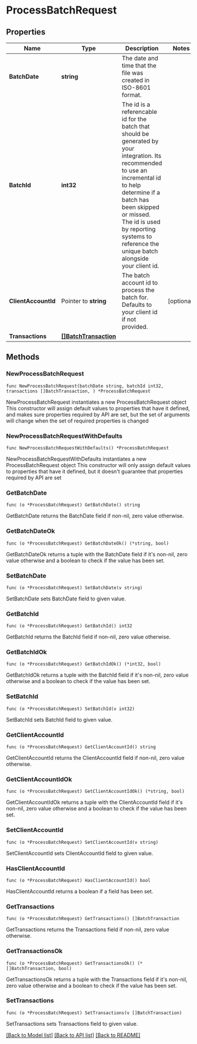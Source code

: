 # ProcessBatchRequest

## Properties

Name | Type | Description | Notes
------------ | ------------- | ------------- | -------------
**BatchDate** | **string** | The date and time that the file was created in ISO-8601 format. | 
**BatchId** | **int32** | The id is a referencable id for the batch that should be generated by your integration. Its recommended to use an incremental id to help determine if a batch has been skipped or missed. The id is used by reporting systems to reference the unique batch alongside your client id.  | 
**ClientAccountId** | Pointer to **string** | The batch account id to process the batch for. Defaults to your client id if not provided. | [optional] 
**Transactions** | [**[]BatchTransaction**](BatchTransaction.md) |  | 

## Methods

### NewProcessBatchRequest

`func NewProcessBatchRequest(batchDate string, batchId int32, transactions []BatchTransaction, ) *ProcessBatchRequest`

NewProcessBatchRequest instantiates a new ProcessBatchRequest object
This constructor will assign default values to properties that have it defined,
and makes sure properties required by API are set, but the set of arguments
will change when the set of required properties is changed

### NewProcessBatchRequestWithDefaults

`func NewProcessBatchRequestWithDefaults() *ProcessBatchRequest`

NewProcessBatchRequestWithDefaults instantiates a new ProcessBatchRequest object
This constructor will only assign default values to properties that have it defined,
but it doesn't guarantee that properties required by API are set

### GetBatchDate

`func (o *ProcessBatchRequest) GetBatchDate() string`

GetBatchDate returns the BatchDate field if non-nil, zero value otherwise.

### GetBatchDateOk

`func (o *ProcessBatchRequest) GetBatchDateOk() (*string, bool)`

GetBatchDateOk returns a tuple with the BatchDate field if it's non-nil, zero value otherwise
and a boolean to check if the value has been set.

### SetBatchDate

`func (o *ProcessBatchRequest) SetBatchDate(v string)`

SetBatchDate sets BatchDate field to given value.


### GetBatchId

`func (o *ProcessBatchRequest) GetBatchId() int32`

GetBatchId returns the BatchId field if non-nil, zero value otherwise.

### GetBatchIdOk

`func (o *ProcessBatchRequest) GetBatchIdOk() (*int32, bool)`

GetBatchIdOk returns a tuple with the BatchId field if it's non-nil, zero value otherwise
and a boolean to check if the value has been set.

### SetBatchId

`func (o *ProcessBatchRequest) SetBatchId(v int32)`

SetBatchId sets BatchId field to given value.


### GetClientAccountId

`func (o *ProcessBatchRequest) GetClientAccountId() string`

GetClientAccountId returns the ClientAccountId field if non-nil, zero value otherwise.

### GetClientAccountIdOk

`func (o *ProcessBatchRequest) GetClientAccountIdOk() (*string, bool)`

GetClientAccountIdOk returns a tuple with the ClientAccountId field if it's non-nil, zero value otherwise
and a boolean to check if the value has been set.

### SetClientAccountId

`func (o *ProcessBatchRequest) SetClientAccountId(v string)`

SetClientAccountId sets ClientAccountId field to given value.

### HasClientAccountId

`func (o *ProcessBatchRequest) HasClientAccountId() bool`

HasClientAccountId returns a boolean if a field has been set.

### GetTransactions

`func (o *ProcessBatchRequest) GetTransactions() []BatchTransaction`

GetTransactions returns the Transactions field if non-nil, zero value otherwise.

### GetTransactionsOk

`func (o *ProcessBatchRequest) GetTransactionsOk() (*[]BatchTransaction, bool)`

GetTransactionsOk returns a tuple with the Transactions field if it's non-nil, zero value otherwise
and a boolean to check if the value has been set.

### SetTransactions

`func (o *ProcessBatchRequest) SetTransactions(v []BatchTransaction)`

SetTransactions sets Transactions field to given value.



[[Back to Model list]](../README.md#documentation-for-models) [[Back to API list]](../README.md#documentation-for-api-endpoints) [[Back to README]](../README.md)


